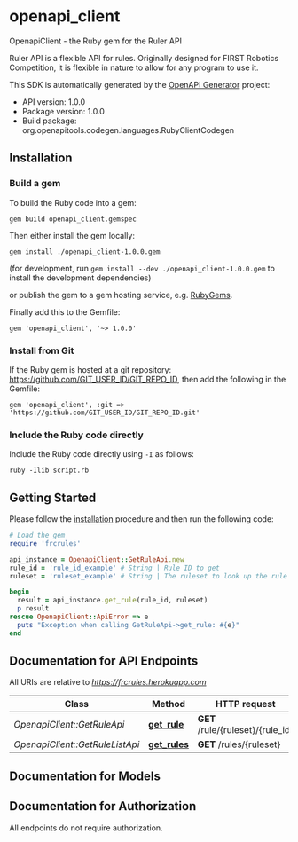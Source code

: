 # openapi_client

OpenapiClient - the Ruby gem for the Ruler API

Ruler API is a flexible API for rules. Originally designed for FIRST Robotics Competition, it is flexible in nature to allow for any program to use it.

This SDK is automatically generated by the [OpenAPI Generator](https://openapi-generator.tech) project:

- API version: 1.0.0
- Package version: 1.0.0
- Build package: org.openapitools.codegen.languages.RubyClientCodegen

## Installation

### Build a gem

To build the Ruby code into a gem:

```shell
gem build openapi_client.gemspec
```

Then either install the gem locally:

```shell
gem install ./openapi_client-1.0.0.gem
```

(for development, run `gem install --dev ./openapi_client-1.0.0.gem` to install the development dependencies)

or publish the gem to a gem hosting service, e.g. [RubyGems](https://rubygems.org/).

Finally add this to the Gemfile:

    gem 'openapi_client', '~> 1.0.0'

### Install from Git

If the Ruby gem is hosted at a git repository: https://github.com/GIT_USER_ID/GIT_REPO_ID, then add the following in the Gemfile:

    gem 'openapi_client', :git => 'https://github.com/GIT_USER_ID/GIT_REPO_ID.git'

### Include the Ruby code directly

Include the Ruby code directly using `-I` as follows:

```shell
ruby -Ilib script.rb
```

## Getting Started

Please follow the [installation](#installation) procedure and then run the following code:

```ruby
# Load the gem
require 'frcrules'

api_instance = OpenapiClient::GetRuleApi.new
rule_id = 'rule_id_example' # String | Rule ID to get
ruleset = 'ruleset_example' # String | The ruleset to look up the rule from.

begin
  result = api_instance.get_rule(rule_id, ruleset)
  p result
rescue OpenapiClient::ApiError => e
  puts "Exception when calling GetRuleApi->get_rule: #{e}"
end

```

## Documentation for API Endpoints

All URIs are relative to *https://frcrules.herokuapp.com*

Class | Method | HTTP request | Description
------------ | ------------- | ------------- | -------------
*OpenapiClient::GetRuleApi* | [**get_rule**](docs/GetRuleApi.md#get_rule) | **GET** /rule/{ruleset}/{rule_id} | 
*OpenapiClient::GetRuleListApi* | [**get_rules**](docs/GetRuleListApi.md#get_rules) | **GET** /rules/{ruleset} | 


## Documentation for Models



## Documentation for Authorization

 All endpoints do not require authorization.

